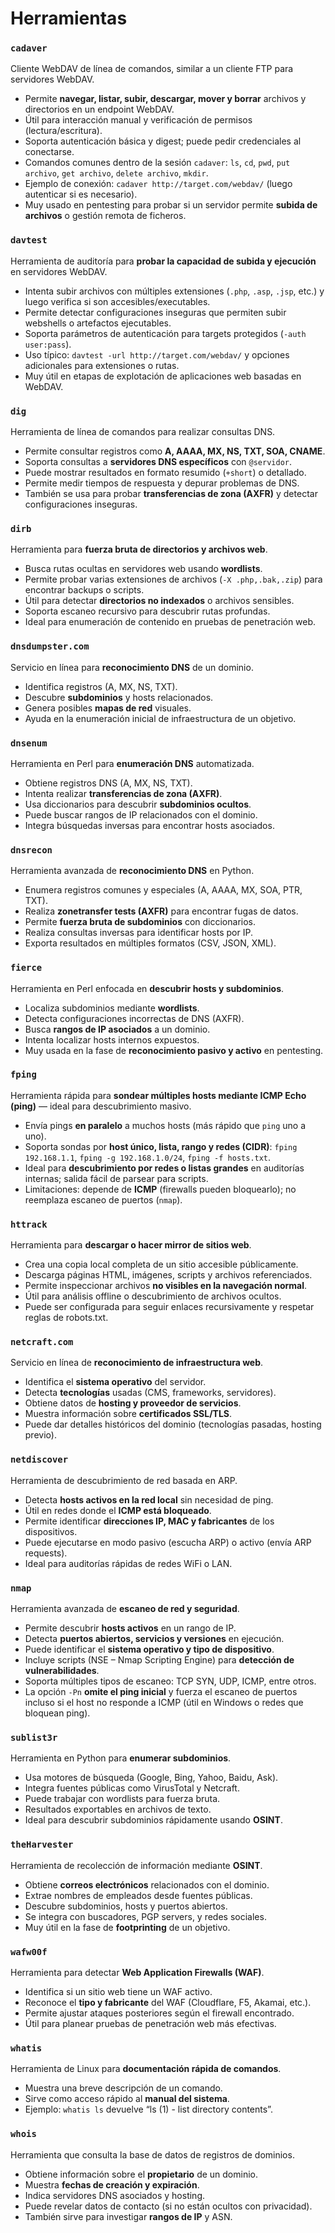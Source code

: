 # Herramientas

### `cadaver`  
Cliente WebDAV de línea de comandos, similar a un cliente FTP para servidores WebDAV.  
- Permite **navegar, listar, subir, descargar, mover y borrar** archivos y directorios en un endpoint WebDAV.  
- Útil para interacción manual y verificación de permisos (lectura/escritura).  
- Soporta autenticación básica y digest; puede pedir credenciales al conectarse.  
- Comandos comunes dentro de la sesión `cadaver`: `ls`, `cd`, `pwd`, `put archivo`, `get archivo`, `delete archivo`, `mkdir`.  
- Ejemplo de conexión: `cadaver http://target.com/webdav/` (luego autenticar si es necesario).  
- Muy usado en pentesting para probar si un servidor permite **subida de archivos** o gestión remota de ficheros.

### `davtest`  
Herramienta de auditoría para **probar la capacidad de subida y ejecución** en servidores WebDAV.  
- Intenta subir archivos con múltiples extensiones (`.php`, `.asp`, `.jsp`, etc.) y luego verifica si son accesibles/executables.  
- Permite detectar configuraciones inseguras que permiten subir webshells o artefactos ejecutables.  
- Soporta parámetros de autenticación para targets protegidos (`-auth user:pass`).  
- Uso típico: `davtest -url http://target.com/webdav/` y opciones adicionales para extensiones o rutas.  
- Muy útil en etapas de explotación de aplicaciones web basadas en WebDAV.

### `dig`  
Herramienta de línea de comandos para realizar consultas DNS.  
- Permite consultar registros como **A, AAAA, MX, NS, TXT, SOA, CNAME**.  
- Soporta consultas a **servidores DNS específicos** con `@servidor`.  
- Puede mostrar resultados en formato resumido (`+short`) o detallado.  
- Permite medir tiempos de respuesta y depurar problemas de DNS.  
- También se usa para probar **transferencias de zona (AXFR)** y detectar configuraciones inseguras.  

### `dirb`  
Herramienta para **fuerza bruta de directorios y archivos web**.  
- Busca rutas ocultas en servidores web usando **wordlists**.  
- Permite probar varias extensiones de archivos (`-X .php,.bak,.zip`) para encontrar backups o scripts.  
- Útil para detectar **directorios no indexados** o archivos sensibles.  
- Soporta escaneo recursivo para descubrir rutas profundas.  
- Ideal para enumeración de contenido en pruebas de penetración web.  

### `dnsdumpster.com`  
Servicio en línea para **reconocimiento DNS** de un dominio.  
- Identifica registros (A, MX, NS, TXT).  
- Descubre **subdominios** y hosts relacionados.  
- Genera posibles **mapas de red** visuales.  
- Ayuda en la enumeración inicial de infraestructura de un objetivo.  

### `dnsenum`  
Herramienta en Perl para **enumeración DNS** automatizada.  
- Obtiene registros DNS (A, MX, NS, TXT).  
- Intenta realizar **transferencias de zona (AXFR)**.  
- Usa diccionarios para descubrir **subdominios ocultos**.  
- Puede buscar rangos de IP relacionados con el dominio.  
- Integra búsquedas inversas para encontrar hosts asociados.  

### `dnsrecon`  
Herramienta avanzada de **reconocimiento DNS** en Python.  
- Enumera registros comunes y especiales (A, AAAA, MX, SOA, PTR, TXT).  
- Realiza **zonetransfer tests (AXFR)** para encontrar fugas de datos.  
- Permite **fuerza bruta de subdominios** con diccionarios.  
- Realiza consultas inversas para identificar hosts por IP.  
- Exporta resultados en múltiples formatos (CSV, JSON, XML).  

### `fierce`  
Herramienta en Perl enfocada en **descubrir hosts y subdominios**.  
- Localiza subdominios mediante **wordlists**.  
- Detecta configuraciones incorrectas de DNS (AXFR).  
- Busca **rangos de IP asociados** a un dominio.  
- Intenta localizar hosts internos expuestos.  
- Muy usada en la fase de **reconocimiento pasivo y activo** en pentesting.  

### `fping`
Herramienta rápida para **sondear múltiples hosts mediante ICMP Echo (ping)** — ideal para descubrimiento masivo.  
- Envía pings **en paralelo** a muchos hosts (más rápido que `ping` uno a uno).  
- Soporta sondas por **host único, lista, rango y redes (CIDR)**: `fping 192.168.1.1`, `fping -g 192.168.1.0/24`, `fping -f hosts.txt`.
- Ideal para **descubrimiento por redes o listas grandes** en auditorías internas; salida fácil de parsear para scripts.  
- Limitaciones: depende de **ICMP** (firewalls pueden bloquearlo); no reemplaza escaneo de puertos (`nmap`).  

### `httrack`  
Herramienta para **descargar o hacer mirror de sitios web**.  
- Crea una copia local completa de un sitio accesible públicamente.  
- Descarga páginas HTML, imágenes, scripts y archivos referenciados.  
- Permite inspeccionar archivos **no visibles en la navegación normal**.  
- Útil para análisis offline o descubrimiento de archivos ocultos.  
- Puede ser configurada para seguir enlaces recursivamente y respetar reglas de robots.txt.  

### `netcraft.com`  
Servicio en línea de **reconocimiento de infraestructura web**.  
- Identifica el **sistema operativo** del servidor.  
- Detecta **tecnologías** usadas (CMS, frameworks, servidores).  
- Obtiene datos de **hosting y proveedor de servicios**.  
- Muestra información sobre **certificados SSL/TLS**.  
- Puede dar detalles históricos del dominio (tecnologías pasadas, hosting previo).  

### `netdiscover`  
Herramienta de descubrimiento de red basada en ARP.  
- Detecta **hosts activos en la red local** sin necesidad de ping.  
- Útil en redes donde el **ICMP está bloqueado**.  
- Permite identificar **direcciones IP, MAC y fabricantes** de los dispositivos.  
- Puede ejecutarse en modo pasivo (escucha ARP) o activo (envía ARP requests).  
- Ideal para auditorías rápidas de redes WiFi o LAN.  

### `nmap`  
Herramienta avanzada de **escaneo de red y seguridad**.  
- Permite descubrir **hosts activos** en un rango de IP.  
- Detecta **puertos abiertos, servicios y versiones** en ejecución.  
- Puede identificar el **sistema operativo y tipo de dispositivo**.  
- Incluye scripts (NSE – Nmap Scripting Engine) para **detección de vulnerabilidades**.  
- Soporta múltiples tipos de escaneo: TCP SYN, UDP, ICMP, entre otros.  
- La opción `-Pn` **omite el ping inicial** y fuerza el escaneo de puertos incluso si el host no responde a ICMP (útil en Windows o redes que bloquean ping).  

### `sublist3r`  
Herramienta en Python para **enumerar subdominios**.  
- Usa motores de búsqueda (Google, Bing, Yahoo, Baidu, Ask).  
- Integra fuentes públicas como VirusTotal y Netcraft.  
- Puede trabajar con wordlists para fuerza bruta.  
- Resultados exportables en archivos de texto.  
- Ideal para descubrir subdominios rápidamente usando **OSINT**.  

### `theHarvester`  
Herramienta de recolección de información mediante **OSINT**.  
- Obtiene **correos electrónicos** relacionados con el dominio.  
- Extrae nombres de empleados desde fuentes públicas.  
- Descubre subdominios, hosts y puertos abiertos.  
- Se integra con buscadores, PGP servers, y redes sociales.  
- Muy útil en la fase de **footprinting** de un objetivo.  

### `wafw00f`  
Herramienta para detectar **Web Application Firewalls (WAF)**.  
- Identifica si un sitio web tiene un WAF activo.  
- Reconoce el **tipo y fabricante** del WAF (Cloudflare, F5, Akamai, etc.).  
- Permite ajustar ataques posteriores según el firewall encontrado.  
- Útil para planear pruebas de penetración web más efectivas.  

### `whatis`  
Herramienta de Linux para **documentación rápida de comandos**.  
- Muestra una breve descripción de un comando.  
- Sirve como acceso rápido al **manual del sistema**.  
- Ejemplo: `whatis ls` devuelve “ls (1) - list directory contents”.  

### `whois`  
Herramienta que consulta la base de datos de registros de dominios.  
- Obtiene información sobre el **propietario** de un dominio.  
- Muestra **fechas de creación y expiración**.  
- Indica servidores DNS asociados y hosting.  
- Puede revelar datos de contacto (si no están ocultos con privacidad).  
- También sirve para investigar **rangos de IP** y ASN.  

